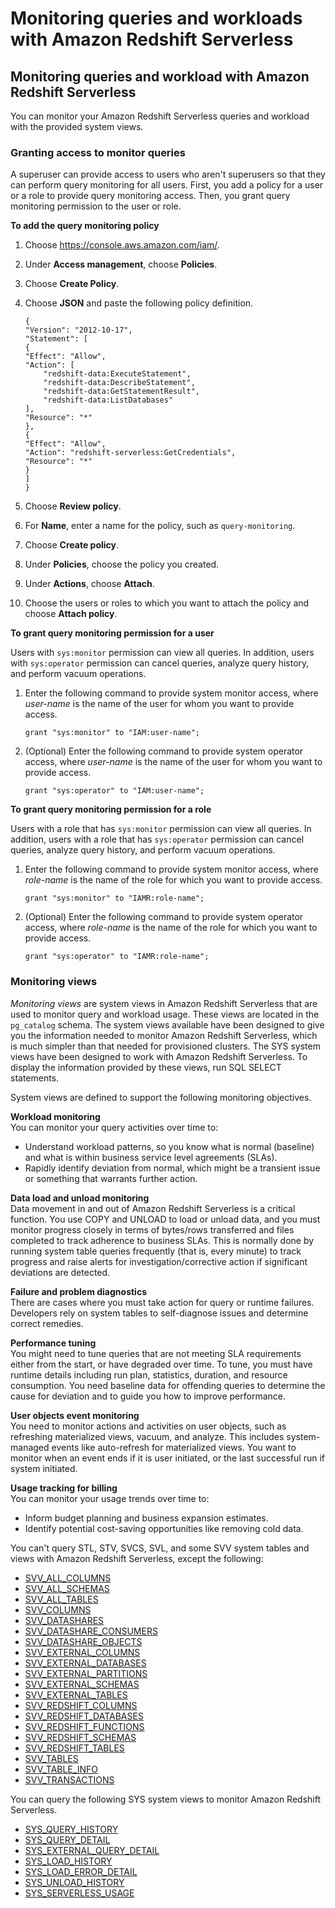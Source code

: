 # Monitoring queries and workloads with Amazon Redshift Serverless<a name="serverless-monitoring"></a>

## Monitoring queries and workload with Amazon Redshift Serverless<a name="serverless-monitoring-overview"></a>

You can monitor your Amazon Redshift Serverless queries and workload with the provided system views\. 

### Granting access to monitor queries<a name="serverless-monitor-access"></a>

A superuser can provide access to users who aren't superusers so that they can perform query monitoring for all users\. First, you add a policy for a user or a role to provide query monitoring access\. Then, you grant query monitoring permission to the user or role\. 

**To add the query monitoring policy**

1. Choose [https://console\.aws\.amazon\.com/iam/](https://console.aws.amazon.com/iam/)\.

1. Under **Access management**, choose **Policies**\.

1. Choose **Create Policy**\.

1. Choose **JSON** and paste the following policy definition\.

   ```
   {
   "Version": "2012-10-17",
   "Statement": [
   {
   "Effect": "Allow",
   "Action": [
       "redshift-data:ExecuteStatement",
       "redshift-data:DescribeStatement",
       "redshift-data:GetStatementResult",
       "redshift-data:ListDatabases"
   ],
   "Resource": "*"
   },
   {
   "Effect": "Allow",
   "Action": "redshift-serverless:GetCredentials",
   "Resource": "*"
   }
   ]
   }
   ```

1. Choose **Review policy**\.

1. For **Name**, enter a name for the policy, such as `query-monitoring`\.

1. Choose **Create policy**\.

1. Under **Policies**, choose the policy you created\.

1. Under **Actions**, choose **Attach**\.

1. Choose the users or roles to which you want to attach the policy and choose **Attach policy**\.

**To grant query monitoring permission for a user**

Users with `sys:monitor` permission can view all queries\. In addition, users with `sys:operator` permission can cancel queries, analyze query history, and perform vacuum operations\.

1. Enter the following command to provide system monitor access, where *user\-name* is the name of the user for whom you want to provide access\.

   ```
   grant "sys:monitor" to "IAM:user-name";
   ```

1. \(Optional\) Enter the following command to provide system operator access, where *user\-name* is the name of the user for whom you want to provide access\.

   ```
   grant "sys:operator" to "IAM:user-name";
   ```

**To grant query monitoring permission for a role**

Users with a role that has `sys:monitor` permission can view all queries\. In addition, users with a role that has `sys:operator` permission can cancel queries, analyze query history, and perform vacuum operations\.

1. Enter the following command to provide system monitor access, where *role\-name* is the name of the role for which you want to provide access\.

   ```
   grant "sys:monitor" to "IAMR:role-name";
   ```

1. \(Optional\) Enter the following command to provide system operator access, where *role\-name* is the name of the role for which you want to provide access\.

   ```
   grant "sys:operator" to "IAMR:role-name";
   ```

### Monitoring views<a name="serverless_views-monitoring"></a>

*Monitoring views* are system views in Amazon Redshift Serverless that are used to monitor query and workload usage\. These views are located in the `pg_catalog` schema\. The system views available have been designed to give you the information needed to monitor Amazon Redshift Serverless, which is much simpler than that needed for provisioned clusters\. The SYS system views have been designed to work with Amazon Redshift Serverless\. To display the information provided by these views, run SQL SELECT statements\.

System views are defined to support the following monitoring objectives\.

**Workload monitoring**  
You can monitor your query activities over time to:  
+ Understand workload patterns, so you know what is normal \(baseline\) and what is within business service level agreements \(SLAs\)\.
+ Rapidly identify deviation from normal, which might be a transient issue or something that warrants further action\.

**Data load and unload monitoring**  
Data movement in and out of Amazon Redshift Serverless is a critical function\. You use COPY and UNLOAD to load or unload data, and you must monitor progress closely in terms of bytes/rows transferred and files completed to track adherence to business SLAs\. This is normally done by running system table queries frequently \(that is, every minute\) to track progress and raise alerts for investigation/corrective action if significant deviations are detected\.

**Failure and problem diagnostics**  
There are cases where you must take action for query or runtime failures\. Developers rely on system tables to self\-diagnose issues and determine correct remedies\.

**Performance tuning**  
You might need to tune queries that are not meeting SLA requirements either from the start, or have degraded over time\. To tune, you must have runtime details including run plan, statistics, duration, and resource consumption\. You need baseline data for offending queries to determine the cause for deviation and to guide you how to improve performance\.

**User objects event monitoring**  
You need to monitor actions and activities on user objects, such as refreshing materialized views, vacuum, and analyze\. This includes system\-managed events like auto\-refresh for materialized views\. You want to monitor when an event ends if it is user initiated, or the last successful run if system initiated\.

**Usage tracking for billing**  
You can monitor your usage trends over time to:  
+ Inform budget planning and business expansion estimates\.
+ Identify potential cost\-saving opportunities like removing cold data\.

You can't query STL, STV, SVCS, SVL, and some SVV system tables and views with Amazon Redshift Serverless, except the following: 
+ [SVV\_ALL\_COLUMNS](https://docs.aws.amazon.com/redshift/latest/dg/r_SVV_ALL_COLUMNS.html) 
+ [SVV\_ALL\_SCHEMAS](https://docs.aws.amazon.com/redshift/latest/dg/r_SVV_ALL_SCHEMAS.html) 
+ [SVV\_ALL\_TABLES](https://docs.aws.amazon.com/redshift/latest/dg/r_SVV_ALL_TABLES.html) 
+ [SVV\_COLUMNS](https://docs.aws.amazon.com/redshift/latest/dg/r_SVV_COLUMNS.html) 
+ [SVV\_DATASHARES](https://docs.aws.amazon.com/redshift/latest/dg/r_SVV_DATASHARES.html) 
+ [SVV\_DATASHARE\_CONSUMERS](https://docs.aws.amazon.com/redshift/latest/dg/r_SVV_DATASHARE_CONSUMERS.html) 
+ [SVV\_DATASHARE\_OBJECTS](https://docs.aws.amazon.com/redshift/latest/dg/r_SVV_DATASHARE_OBJECTS.html) 
+ [SVV\_EXTERNAL\_COLUMNS](https://docs.aws.amazon.com/redshift/latest/dg/r_SVV_EXTERNAL_COLUMNS.html) 
+ [SVV\_EXTERNAL\_DATABASES](https://docs.aws.amazon.com/redshift/latest/dg/r_SVV_EXTERNAL_DATABASES.html) 
+ [SVV\_EXTERNAL\_PARTITIONS](https://docs.aws.amazon.com/redshift/latest/dg/r_SVV_EXTERNAL_PARTITIONS.html) 
+ [SVV\_EXTERNAL\_SCHEMAS](https://docs.aws.amazon.com/redshift/latest/dg/r_SVV_EXTERNAL_SCHEMAS.html) 
+ [SVV\_EXTERNAL\_TABLES](https://docs.aws.amazon.com/redshift/latest/dg/r_SVV_EXTERNAL_TABLES.html) 
+ [SVV\_REDSHIFT\_COLUMNS](https://docs.aws.amazon.com/redshift/latest/dg/r_SVV_REDSHIFT_COLUMNS.html) 
+ [SVV\_REDSHIFT\_DATABASES](https://docs.aws.amazon.com/redshift/latest/dg/r_SVV_REDSHIFT_DATABASES.html) 
+ [SVV\_REDSHIFT\_FUNCTIONS](https://docs.aws.amazon.com/redshift/latest/dg/r_SVV_REDSHIFT_FUNCTIONS.html) 
+ [SVV\_REDSHIFT\_SCHEMAS](https://docs.aws.amazon.com/redshift/latest/dg/r_SVV_REDSHIFT_SCHEMAS.html) 
+ [SVV\_REDSHIFT\_TABLES](https://docs.aws.amazon.com/redshift/latest/dg/r_SVV_REDSHIFT_TABLES.html) 
+ [SVV\_TABLES](https://docs.aws.amazon.com/redshift/latest/dg/r_SVV_TABLES.html) 
+ [SVV\_TABLE\_INFO](https://docs.aws.amazon.com/redshift/latest/dg/r_SVV_TABLE_INFO.html) 
+ [SVV\_TRANSACTIONS](https://docs.aws.amazon.com/redshift/latest/dg/r_SVV_TRANSACTIONS.html) 

You can query the following SYS system views to monitor Amazon Redshift Serverless\. 
+ [SYS\_QUERY\_HISTORY](https://docs.aws.amazon.com/redshift/latest/dg/SYS_QUERY_HISTORY.html)
+ [SYS\_QUERY\_DETAIL](https://docs.aws.amazon.com/redshift/latest/dg/SYS_QUERY_DETAIL.html)
+ [SYS\_EXTERNAL\_QUERY\_DETAIL](https://docs.aws.amazon.com/redshift/latest/dg/SYS_EXTERNAL_QUERY_DETAIL.html)
+ [SYS\_LOAD\_HISTORY](https://docs.aws.amazon.com/redshift/latest/dg/SYS_LOAD_HISTORY.html)
+ [SYS\_LOAD\_ERROR\_DETAIL](https://docs.aws.amazon.com/redshift/latest/dg/SYS_LOAD_ERROR_DETAIL.html)
+ [SYS\_UNLOAD\_HISTORY](https://docs.aws.amazon.com/redshift/latest/dg/SYS_UNLOAD_HISTORY.html)
+ [SYS\_SERVERLESS\_USAGE](https://docs.aws.amazon.com/redshift/latest/dg/SYS_SERVERLESS_USAGE.html)
